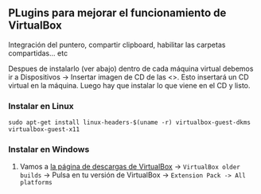 ## PLugins para mejorar el funcionamiento de VirtualBox
Integración del puntero, compartir clipboard, habilitar las carpetas compartidas... etc

Despues de instalarlo (ver abajo) dentro de cada máquina virtual debemos ir a Dispositivos -> Insertar imagen de CD de las <<Guest Aditions>>. Esto insertará un CD virtual en la máquina. Luego hay que instalar lo que viene en el CD y listo.

### Instalar en Linux
```
sudo apt-get install linux-headers-$(uname -r) virtualbox-guest-dkms virtualbox-guest-x11
```

### Instalar en Windows
1. Vamos a [la página de descargas de VirtualBox](https://www.virtualbox.org/wiki/Downloads) -> `VirtualBox older builds` -> Pulsa en tu versión de VirtualBox -> `Extension Pack -> All platforms`
